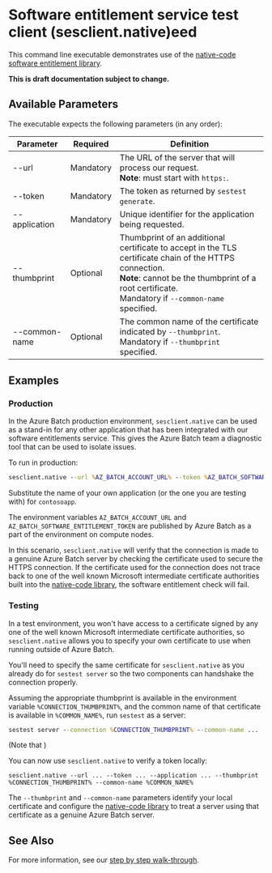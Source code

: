 # Software entitlement service test client (sesclient.native)eed

This command line executable demonstrates use of the [native-code software entitlement library](../Microsoft.Azure.Batch.SoftwareEntitlement.Client.Native).

**This is draft documentation subject to change.**

## Available Parameters

The executable expects the following parameters (in any order):

|   Parameter   | Required  |                                                                                                      Definition                                                                                                       |
| ------------- | --------- | --------------------------------------------------------------------------------------------------------------------------------------------------------------------------------------------------------------------- |
| --url         | Mandatory | The URL of the server that will process our request. <br/> **Note**: must start with `https:`.                                                                                                                        |
| --token       | Mandatory | The token as returned by `sestest generate`.                                                                                                                                                                          |
| --application | Mandatory | Unique identifier for the application being requested.                                                                                                                                                                |
| --thumbprint  | Optional  | Thumbprint of an additional certificate to accept in the TLS certificate chain of the HTTPS connection. <br/> **Note**: cannot be the thumbprint of a root certificate. <br/> Mandatory if `--common-name` specified. |
| --common-name | Optional  | The common name of the certificate indicated by `--thumbprint`. <br/> Mandatory if `--thumbprint` specified.                                                                                                          |

## Examples

### Production

In the Azure Batch production environment, `sesclient.native` can be used as a stand-in for any other application that has been integrated with our software entitlements service. This gives the Azure Batch team a diagnostic tool that can be used to isolate issues.

To run in production:

``` cmd
sesclient.native --url %AZ_BATCH_ACCOUNT_URL% --token %AZ_BATCH_SOFTWARE_ENTITLEMENT_TOKEN% --application contosoapp
```

Substitute the name of your own application (or the one you are testing with) for `contosoapp`.

The environment variables `AZ_BATCH_ACCOUNT_URL` and `AZ_BATCH_SOFTWARE_ENTITLEMENT_TOKEN` are published by Azure Batch as a part of the environment on compute nodes.

In this scenario, `sesclient.native` will verify that the connection is made to a genuine Azure Batch server by checking the certificate used to secure the HTTPS connection. If the certificate used for the connection does not trace back to one of the well known Microsoft intermediate certificate authorities built into the [native-code library](../Microsoft.Azure.Batch.SoftwareEntitlement.Client.Native), the software entitlement check will fail.

### Testing

In a test environment, you won't have access to a certificate signed by any one of the well known Microsoft intermediate certificate authorities, so `sesclient.native` allows you to specify your own certificate to use when running outside of Azure Batch. 

You'll need to specify the same certificate for `sesclient.native` as you already do for `sestest server` so the two components can handshake the connection properly.

Assuming the appropriate thumbprint is available in the environment variable `%CONNECTION_THUMBPRINT%`, and the common name of that certificate is available in `%COMMON_NAME%`, run `sestest` as a server:

``` cmd
sestest server --connection %CONNECTION_THUMBPRINT% --common-name ...
```

(Note that )

You can now use `sesclient.native` to verify a token locally:

```
sesclient.native --url ... --token ... --application ... --thumbprint %CONNECTION_THUMBPRINT% --common-name %COMMON_NAME%
```

The `--thumbprint` and `--common-name` parameters identify your local certificate and configure the [native-code library](../Microsoft.Azure.Batch.SoftwareEntitlement.Client.Native) to treat a server using that certificate as a genuine Azure Batch server.

## See Also

For more information, see our [step by step walk-through](..\..\docs\walk-through.md).
